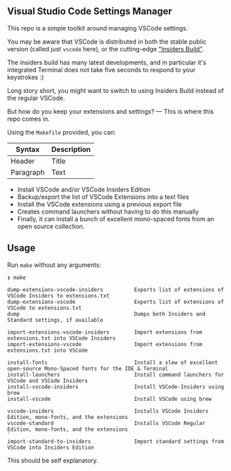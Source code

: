 ## Visual Studio Code Settings Manager

This repo is a simple toolkit around managing VSCode settings.

You may be aware that VSCode is distributed in both the stable public version (called just `vscode` here), or
the cutting-edge ["Insiders Build"](https://code.visualstudio.com/blogs/2016/05/23/evolution-of-insiders).

The insiders build has many latest developments, and in particular it's integrated Terminal does not take five seconds to respond to your keystrokes :) 

Long story short, you might want to switch to using Insiders Build instead of the regular VSCode. 

But how do you keep your extensions and settings? — This is where this repo comes in.

Using the `Makefile` provided, you can:

| Syntax | Description |
| --- | ----------- |
| Header | Title |
| Paragraph | Text |

 *  Install VSCode and/or VSCode Insiders Edition
 * Backup/export the list of VSCode Extensions into a text files
 * Install the VSCode extensions using a previous export file
 * Creates command launchers without having to do this manually
 * Finally, it can install a bunch of excellent mono-spaced fonts from an open source collection.

 ## Usage

 Run `make` without any arguments:

```
❯ make

dump-extensions-vscode-insiders          Exports list of extensions of VSCode Insiders to extensions.txt
dump-extensions-vscode                   Exports list of extensions of VSCode to extensions.txt
dump                                     Dumps both Insiders and Standard settings, if available

import-extensions-vscode-insiders        Import extensions from extensions.txt into VSCode Insiders
import-extensions-vscode                 Import extensions from extensions.txt into VSCode

install-fonts                            Install a slew of excellent open-source Mono-Spaced fonts for the IDE & Terminal
install-launchers                        Install command launchers for VSCode and VSCode Insiders
install-vscode-insiders                  Install VSCode-Insiders using brew
install-vscode                           Install VSCode using brew

vscode-insiders                          Installs VSCode Insiders Edition, mono-fonts, and the extensions
vscode-standard                          Installs VSCode Regular Edition, mono-fonts, and the extensions
`
import-standard-to-insiders              Import standard settings from VSCode into Insiders Edition
```

This should be self explanatory.
